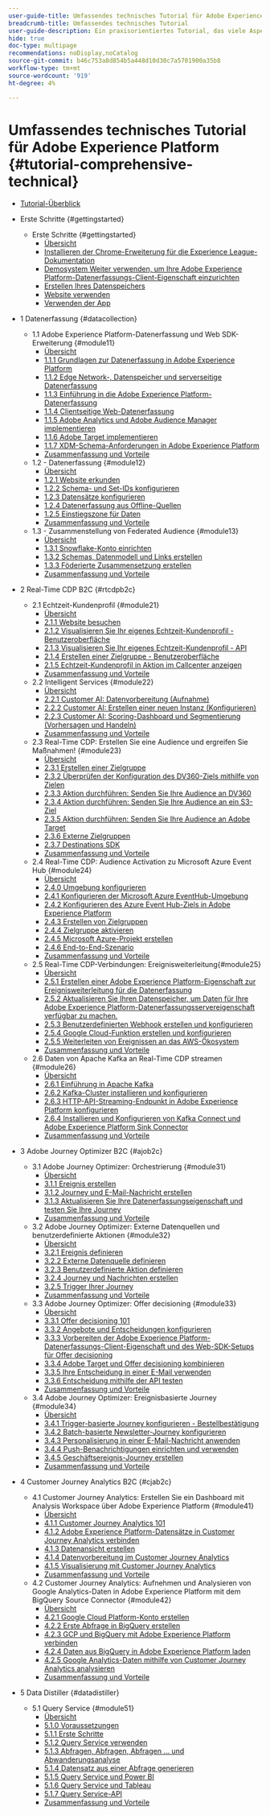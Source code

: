 ```yaml
---
user-guide-title: Umfassendes technisches Tutorial für Adobe Experience Platform
breadcrumb-title: Umfassendes technisches Tutorial
user-guide-description: Ein praxisorientiertes Tutorial, das viele Aspekte von Adobe Experience Platform abdeckt, einschließlich Verbindungen zu Drittanbietersystemen.
hide: true
doc-type: multipage
recommendations: noDisplay,noCatalog
source-git-commit: b46c753a8d854b5a448d10d30c7a5701900a35b8
workflow-type: tm+mt
source-wordcount: '919'
ht-degree: 4%

---
```



# Umfassendes technisches Tutorial für Adobe Experience Platform {#tutorial-comprehensive-technical}

+ [Tutorial-Überblick](/help/tutorial-comprehensive-technical/overview.md)

+ Erste Schritte {#gettingstarted}
   + Erste Schritte {#gettingstarted}
      + [Übersicht](/help/tutorial-comprehensive-technical/modules/gettingstarted/gettingstarted/getting-started.md)
      + [Installieren der Chrome-Erweiterung für die Experience League-Dokumentation](/help/tutorial-comprehensive-technical/modules/gettingstarted/gettingstarted/ex1.md)
      + [Demosystem Weiter verwenden, um Ihre Adobe Experience Platform-Datenerfassungs-Client-Eigenschaft einzurichten](/help/tutorial-comprehensive-technical/modules/gettingstarted/gettingstarted/ex2.md)
      + [Erstellen Ihres Datenspeichers](/help/tutorial-comprehensive-technical/modules/gettingstarted/gettingstarted/ex3.md)
      + [Website verwenden](/help/tutorial-comprehensive-technical/modules/gettingstarted/gettingstarted/ex4.md)
      + [Verwenden der App](/help/tutorial-comprehensive-technical/modules/gettingstarted/gettingstarted/ex5.md)

+ 1 Datenerfassung {#datacollection}
   + 1.1 Adobe Experience Platform-Datenerfassung und Web SDK-Erweiterung {#module11}
      + [Übersicht](/help/tutorial-comprehensive-technical/modules/datacollection/module1.1/data-ingestion-launch-web-sdk.md)
      + [1.1.1 Grundlagen zur Datenerfassung in Adobe Experience Platform](/help/tutorial-comprehensive-technical/modules/datacollection/module1.1/ex1.md)
      + [1.1.2 Edge Network-, Datenspeicher und serverseitige Datenerfassung](/help/tutorial-comprehensive-technical/modules/datacollection/module1.1/ex2.md)
      + [1.1.3 Einführung in die Adobe Experience Platform-Datenerfassung](/help/tutorial-comprehensive-technical/modules/datacollection/module1.1/ex3.md)
      + [1.1.4 Clientseitige Web-Datenerfassung](/help/tutorial-comprehensive-technical/modules/datacollection/module1.1/ex4.md)
      + [1.1.5 Adobe Analytics und Adobe Audience Manager implementieren](/help/tutorial-comprehensive-technical/modules/datacollection/module1.1/ex5.md)
      + [1.1.6 Adobe Target implementieren](/help/tutorial-comprehensive-technical/modules/datacollection/module1.1/ex6.md)
      + [1.1.7 XDM-Schema-Anforderungen in Adobe Experience Platform](/help/tutorial-comprehensive-technical/modules/datacollection/module1.1/ex7.md)
      + [Zusammenfassung und Vorteile](/help/tutorial-comprehensive-technical/modules/datacollection/module1.1/summary.md)
   + 1.2 - Datenerfassung {#module12}
      + [Übersicht](/help/tutorial-comprehensive-technical/modules/datacollection/module1.2/data-ingestion.md)
      + [1.2.1 Website erkunden](/help/tutorial-comprehensive-technical/modules/datacollection/module1.2/ex1.md)
      + [1.2.2 Schema- und Set-IDs konfigurieren](/help/tutorial-comprehensive-technical/modules/datacollection/module1.2/ex2.md)
      + [1.2.3 Datensätze konfigurieren](/help/tutorial-comprehensive-technical/modules/datacollection/module1.2/ex3.md)
      + [1.2.4 Datenerfassung aus Offline-Quellen](/help/tutorial-comprehensive-technical/modules/datacollection/module1.2/ex4.md)
      + [1.2.5 Einstiegszone für Daten](/help/tutorial-comprehensive-technical/modules/datacollection/module1.2/ex5.md)
      + [Zusammenfassung und Vorteile](/help/tutorial-comprehensive-technical/modules/datacollection/module1.2/summary.md)
   + 1.3 - Zusammenstellung von Federated Audience {#module13}
      + [Übersicht](/help/tutorial-comprehensive-technical/modules/datacollection/module1.3/fac.md)
      + [1.3.1 Snowflake-Konto einrichten](/help/tutorial-comprehensive-technical/modules/datacollection/module1.3/ex1.md)
      + [1.3.2 Schemas, Datenmodell und Links erstellen](/help/tutorial-comprehensive-technical/modules/datacollection/module1.3/ex2.md)
      + [1.3.3 Föderierte Zusammensetzung erstellen](/help/tutorial-comprehensive-technical/modules/datacollection/module1.3/ex3.md)
      + [Zusammenfassung und Vorteile](/help/tutorial-comprehensive-technical/modules/datacollection/module1.3/summary.md)

+ 2 Real-Time CDP B2C {#rtcdpb2c}
   + 2.1 Echtzeit-Kundenprofil {#module21}
      + [Übersicht](/help/tutorial-comprehensive-technical/modules/rtcdp-b2c/module2.1/real-time-customer-profile.md)
      + [2.1.1 Website besuchen](/help/tutorial-comprehensive-technical/modules/rtcdp-b2c/module2.1/ex1.md)
      + [2.1.2 Visualisieren Sie Ihr eigenes Echtzeit-Kundenprofil - Benutzeroberfläche](/help/tutorial-comprehensive-technical/modules/rtcdp-b2c/module2.1/ex2.md)
      + [2.1.3 Visualisieren Sie Ihr eigenes Echtzeit-Kundenprofil - API](/help/tutorial-comprehensive-technical/modules/rtcdp-b2c/module2.1/ex3.md)
      + [2.1.4 Erstellen einer Zielgruppe - Benutzeroberfläche](/help/tutorial-comprehensive-technical/modules/rtcdp-b2c/module2.1/ex4.md)
      + [2.1.5 Echtzeit-Kundenprofil in Aktion im Callcenter anzeigen](/help/tutorial-comprehensive-technical/modules/rtcdp-b2c/module2.1/ex5.md)
      + [Zusammenfassung und Vorteile](/help/tutorial-comprehensive-technical/modules/rtcdp-b2c/module2.1/summary.md)
   + 2.2 Intelligent Services {#module22}
      + [Übersicht](/help/tutorial-comprehensive-technical/modules/rtcdp-b2c/module2.2/intelligent-services.md)
      + [2.2.1 Customer AI: Datenvorbereitung (Aufnahme)](/help/tutorial-comprehensive-technical/modules/rtcdp-b2c/module2.2/ex1.md)
      + [2.2.2 Customer AI: Erstellen einer neuen Instanz (Konfigurieren)](/help/tutorial-comprehensive-technical/modules/rtcdp-b2c/module2.2/ex2.md)
      + [2.2.3 Customer AI: Scoring-Dashboard und Segmentierung (Vorhersagen und Handeln)](/help/tutorial-comprehensive-technical/modules/rtcdp-b2c/module2.2/ex3.md)
      + [Zusammenfassung und Vorteile](/help/tutorial-comprehensive-technical/modules/rtcdp-b2c/module2.2/summary.md)
   + 2.3 Real-Time CDP: Erstellen Sie eine Audience und ergreifen Sie Maßnahmen! {#module23}
      + [Übersicht](/help/tutorial-comprehensive-technical/modules/rtcdp-b2c/module2.3/real-time-cdp-build-a-segment-take-action.md)
      + [2.3.1 Erstellen einer Zielgruppe](/help/tutorial-comprehensive-technical/modules/rtcdp-b2c/module2.3/ex1.md)
      + [2.3.2 Überprüfen der Konfiguration des DV360-Ziels mithilfe von Zielen](/help/tutorial-comprehensive-technical/modules/rtcdp-b2c/module2.3/ex2.md)
      + [2.3.3 Aktion durchführen: Senden Sie Ihre Audience an DV360](/help/tutorial-comprehensive-technical/modules/rtcdp-b2c/module2.3/ex3.md)
      + [2.3.4 Aktion durchführen: Senden Sie Ihre Audience an ein S3-Ziel](/help/tutorial-comprehensive-technical/modules/rtcdp-b2c/module2.3/ex4.md)
      + [2.3.5 Aktion durchführen: Senden Sie Ihre Audience an Adobe Target](/help/tutorial-comprehensive-technical/modules/rtcdp-b2c/module2.3/ex5.md)
      + [2.3.6 Externe Zielgruppen](/help/tutorial-comprehensive-technical/modules/rtcdp-b2c/module2.3/ex6.md)
      + [2.3.7 Destinations SDK](/help/tutorial-comprehensive-technical/modules/rtcdp-b2c/module2.3/ex7.md)
      + [Zusammenfassung und Vorteile](/help/tutorial-comprehensive-technical/modules/rtcdp-b2c/module2.3/summary.md)
   + 2.4 Real-Time CDP: Audience Activation zu Microsoft Azure Event Hub {#module24}
      + [Übersicht](/help/tutorial-comprehensive-technical/modules/rtcdp-b2c/module2.4/segment-activation-microsoft-azure-eventhub.md)
      + [2.4.0 Umgebung konfigurieren](/help/tutorial-comprehensive-technical/modules/rtcdp-b2c/module2.4/ex0.md)
      + [2.4.1 Konfigurieren der Microsoft Azure EventHub-Umgebung](/help/tutorial-comprehensive-technical/modules/rtcdp-b2c/module2.4/ex1.md)
      + [2.4.2 Konfigurieren des Azure Event Hub-Ziels in Adobe Experience Platform](/help/tutorial-comprehensive-technical/modules/rtcdp-b2c/module2.4/ex2.md)
      + [2.4.3 Erstellen von Zielgruppen](/help/tutorial-comprehensive-technical/modules/rtcdp-b2c/module2.4/ex3.md)
      + [2.4.4 Zielgruppe aktivieren](/help/tutorial-comprehensive-technical/modules/rtcdp-b2c/module2.4/ex4.md)
      + [2.4.5 Microsoft Azure-Projekt erstellen](/help/tutorial-comprehensive-technical/modules/rtcdp-b2c/module2.4/ex5.md)
      + [2.4.6 End-to-End-Szenario](/help/tutorial-comprehensive-technical/modules/rtcdp-b2c/module2.4/ex6.md)
      + [Zusammenfassung und Vorteile](/help/tutorial-comprehensive-technical/modules/rtcdp-b2c/module2.4/summary.md)
   + 2.5 Real-Time CDP-Verbindungen: Ereignisweiterleitung{#module25}
      + [Übersicht](/help/tutorial-comprehensive-technical/modules/rtcdp-b2c/module2.5/aep-data-collection-ssf.md)
      + [2.5.1 Erstellen einer Adobe Experience Platform-Eigenschaft zur Ereignisweiterleitung für die Datenerfassung](/help/tutorial-comprehensive-technical/modules/rtcdp-b2c/module2.5/ex1.md)
      + [2.5.2 Aktualisieren Sie Ihren Datenspeicher, um Daten für Ihre Adobe Experience Platform-Datenerfassungsservereigenschaft verfügbar zu machen.](/help/tutorial-comprehensive-technical/modules/rtcdp-b2c/module2.5/ex2.md)
      + [2.5.3 Benutzerdefinierten Webhook erstellen und konfigurieren](/help/tutorial-comprehensive-technical/modules/rtcdp-b2c/module2.5/ex3.md)
      + [2.5.4 Google Cloud-Funktion erstellen und konfigurieren](/help/tutorial-comprehensive-technical/modules/rtcdp-b2c/module2.5/ex4.md)
      + [2.5.5 Weiterleiten von Ereignissen an das AWS-Ökosystem](/help/tutorial-comprehensive-technical/modules/rtcdp-b2c/module2.5/ex5.md)
      + [Zusammenfassung und Vorteile](/help/tutorial-comprehensive-technical/modules/rtcdp-b2c/module2.5/summary.md)
   + 2.6 Daten von Apache Kafka an Real-Time CDP streamen {#module26}
      + [Übersicht](/help/tutorial-comprehensive-technical/modules/rtcdp-b2c/module2.6/aep-apache-kafka.md)
      + [2.6.1 Einführung in Apache Kafka](/help/tutorial-comprehensive-technical/modules/rtcdp-b2c/module2.6/ex1.md)
      + [2.6.2 Kafka-Cluster installieren und konfigurieren](/help/tutorial-comprehensive-technical/modules/rtcdp-b2c/module2.6/ex2.md)
      + [2.6.3 HTTP-API-Streaming-Endpunkt in Adobe Experience Platform konfigurieren](/help/tutorial-comprehensive-technical/modules/rtcdp-b2c/module2.6/ex3.md)
      + [2.6.4 Installieren und Konfigurieren von Kafka Connect und Adobe Experience Platform Sink Connector](/help/tutorial-comprehensive-technical/modules/rtcdp-b2c/module2.6/ex4.md)
      + [Zusammenfassung und Vorteile](/help/tutorial-comprehensive-technical/modules/rtcdp-b2c/module2.6/summary.md)

+ 3 Adobe Journey Optimizer B2C {#ajob2c}
   + 3.1 Adobe Journey Optimizer: Orchestrierung {#module31}
      + [Übersicht](/help/tutorial-comprehensive-technical/modules/ajo-b2c/module3.1/journey-orchestration-create-account.md)
      + [3.1.1 Ereignis erstellen](/help/tutorial-comprehensive-technical/modules/ajo-b2c/module3.1/ex1.md)
      + [3.1.2 Journey und E-Mail-Nachricht erstellen](/help/tutorial-comprehensive-technical/modules/ajo-b2c/module3.1/ex2.md)
      + [3.1.3 Aktualisieren Sie Ihre Datenerfassungseigenschaft und testen Sie Ihre Journey](/help/tutorial-comprehensive-technical/modules/ajo-b2c/module3.1/ex3.md)
      + [Zusammenfassung und Vorteile](/help/tutorial-comprehensive-technical/modules/ajo-b2c/module3.1/summary.md)
   + 3.2 Adobe Journey Optimizer: Externe Datenquellen und benutzerdefinierte Aktionen {#module32}
      + [Übersicht](/help/tutorial-comprehensive-technical/modules/ajo-b2c/module3.2/journey-orchestration-external-weather-api-sms.md)
      + [3.2.1 Ereignis definieren](/help/tutorial-comprehensive-technical/modules/ajo-b2c/module3.2/ex1.md)
      + [3.2.2 Externe Datenquelle definieren](/help/tutorial-comprehensive-technical/modules/ajo-b2c/module3.2/ex2.md)
      + [3.2.3 Benutzerdefinierte Aktion definieren](/help/tutorial-comprehensive-technical/modules/ajo-b2c/module3.2/ex3.md)
      + [3.2.4 Journey und Nachrichten erstellen](/help/tutorial-comprehensive-technical/modules/ajo-b2c/module3.2/ex4.md)
      + [3.2.5 Trigger Ihrer Journey](/help/tutorial-comprehensive-technical/modules/ajo-b2c/module3.2/ex5.md)
      + [Zusammenfassung und Vorteile](/help/tutorial-comprehensive-technical/modules/ajo-b2c/module3.2/summary.md)
   + 3.3 Adobe Journey Optimizer: Offer decisioning {#module33}
      + [Übersicht](/help/tutorial-comprehensive-technical/modules/ajo-b2c/module3.3/offer-decisioning.md)
      + [3.3.1 Offer decisioning 101](/help/tutorial-comprehensive-technical/modules/ajo-b2c/module3.3/ex1.md)
      + [3.3.2 Angebote und Entscheidungen konfigurieren](/help/tutorial-comprehensive-technical/modules/ajo-b2c/module3.3/ex2.md)
      + [3.3.3 Vorbereiten der Adobe Experience Platform-Datenerfassungs-Client-Eigenschaft und des Web-SDK-Setups für Offer decisioning](/help/tutorial-comprehensive-technical/modules/ajo-b2c/module3.3/ex3.md)
      + [3.3.4 Adobe Target und Offer decisioning kombinieren](/help/tutorial-comprehensive-technical/modules/ajo-b2c/module3.3/ex4.md)
      + [3.3.5 Ihre Entscheidung in einer E-Mail verwenden](/help/tutorial-comprehensive-technical/modules/ajo-b2c/module3.3/ex5.md)
      + [3.3.6 Entscheidung mithilfe der API testen](/help/tutorial-comprehensive-technical/modules/ajo-b2c/module3.3/ex6.md)
      + [Zusammenfassung und Vorteile](/help/tutorial-comprehensive-technical/modules/ajo-b2c/module3.3/summary.md)
   + 3.4 Adobe Journey Optimizer: Ereignisbasierte Journey {#module34}
      + [Übersicht](/help/tutorial-comprehensive-technical/modules/ajo-b2c/module3.4/journeyoptimizer.md)
      + [3.4.1 Trigger-basierte Journey konfigurieren - Bestellbestätigung](/help/tutorial-comprehensive-technical/modules/ajo-b2c/module3.4/ex1.md)
      + [3.4.2 Batch-basierte Newsletter-Journey konfigurieren](/help/tutorial-comprehensive-technical/modules/ajo-b2c/module3.4/ex2.md)
      + [3.4.3 Personalisierung in einer E-Mail-Nachricht anwenden](/help/tutorial-comprehensive-technical/modules/ajo-b2c/module3.4/ex3.md)
      + [3.4.4 Push-Benachrichtigungen einrichten und verwenden](/help/tutorial-comprehensive-technical/modules/ajo-b2c/module3.4/ex4.md)
      + [3.4.5 Geschäftsereignis-Journey erstellen](/help/tutorial-comprehensive-technical/modules/ajo-b2c/module3.4/ex5.md)
      + [Zusammenfassung und Vorteile](/help/tutorial-comprehensive-technical/modules/ajo-b2c/module3.4/summary.md)

+ 4 Customer Journey Analytics B2C {#cjab2c}
   + 4.1 Customer Journey Analytics: Erstellen Sie ein Dashboard mit Analysis Workspace über Adobe Experience Platform {#module41}
      + [Übersicht](/help/tutorial-comprehensive-technical/modules/cja-b2c/module4.1/customer-journey-analytics-build-a-dashboard.md)
      + [4.1.1 Customer Journey Analytics 101](/help/tutorial-comprehensive-technical/modules/cja-b2c/module4.1/ex1.md)
      + [4.1.2 Adobe Experience Platform-Datensätze in Customer Journey Analytics verbinden](/help/tutorial-comprehensive-technical/modules/cja-b2c/module4.1/ex2.md)
      + [4.1.3 Datenansicht erstellen](/help/tutorial-comprehensive-technical/modules/cja-b2c/module4.1/ex3.md)
      + [4.1.4 Datenvorbereitung im Customer Journey Analytics](/help/tutorial-comprehensive-technical/modules/cja-b2c/module4.1/ex4.md)
      + [4.1.5 Visualisierung mit Customer Journey Analytics](/help/tutorial-comprehensive-technical/modules/cja-b2c/module4.1/ex5.md)
      + [Zusammenfassung und Vorteile](/help/tutorial-comprehensive-technical/modules/cja-b2c/module4.1/summary.md)
   + 4.2 Customer Journey Analytics: Aufnehmen und Analysieren von Google Analytics-Daten in Adobe Experience Platform mit dem BigQuery Source Connector {#module42}
      + [Übersicht](/help/tutorial-comprehensive-technical/modules/cja-b2c/module4.2/customer-journey-analytics-bigquery-gcp.md)
      + [4.2.1 Google Cloud Platform-Konto erstellen](/help/tutorial-comprehensive-technical/modules/cja-b2c/module4.2/ex1.md)
      + [4.2.2 Erste Abfrage in BigQuery erstellen](/help/tutorial-comprehensive-technical/modules/cja-b2c/module4.2/ex2.md)
      + [4.2.3 GCP und BigQuery mit Adobe Experience Platform verbinden](/help/tutorial-comprehensive-technical/modules/cja-b2c/module4.2/ex3.md)
      + [4.2.4 Daten aus BigQuery in Adobe Experience Platform laden](/help/tutorial-comprehensive-technical/modules/cja-b2c/module4.2/ex4.md)
      + [4.2.5 Google Analytics-Daten mithilfe von Customer Journey Analytics analysieren](/help/tutorial-comprehensive-technical/modules/cja-b2c/module4.2/ex5.md)
      + [Zusammenfassung und Vorteile](/help/tutorial-comprehensive-technical/modules/cja-b2c/module4.2/summary.md)

+ 5 Data Distiller {#datadistiller}
   + 5.1 Query Service {#module51}
      + [Übersicht](/help/tutorial-comprehensive-technical/modules/datadistiller/module5.1/query-service.md)
      + [5.1.0 Voraussetzungen](/help/tutorial-comprehensive-technical/modules/datadistiller/module5.1/ex0.md)
      + [5.1.1 Erste Schritte](/help/tutorial-comprehensive-technical/modules/datadistiller/module5.1/ex1.md)
      + [5.1.2 Query Service verwenden](/help/tutorial-comprehensive-technical/modules/datadistiller/module5.1/ex2.md)
      + [5.1.3 Abfragen, Abfragen, Abfragen ... und Abwanderungsanalyse](/help/tutorial-comprehensive-technical/modules/datadistiller/module5.1/ex3.md)
      + [5.1.4 Datensatz aus einer Abfrage generieren](/help/tutorial-comprehensive-technical/modules/datadistiller/module5.1/ex4.md)
      + [5.1.5 Query Service und Power BI](/help/tutorial-comprehensive-technical/modules/datadistiller/module5.1/ex5.md)
      + [5.1.6 Query Service und Tableau](/help/tutorial-comprehensive-technical/modules/datadistiller/module5.1/ex6.md)
      + [5.1.7 Query Service-API](/help/tutorial-comprehensive-technical/modules/datadistiller/module5.1/ex7.md)
      + [Zusammenfassung und Vorteile](/help/tutorial-comprehensive-technical/modules/datadistiller/module5.1/summary.md)




